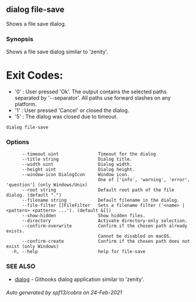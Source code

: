 ## dialog file-save

Shows a file save dialog.

### Synopsis

Shows a file save dialog similar to 'zenity'.
# Exit Codes:

- '0' : User pressed 'Ok'. The output contains the selected paths
        separated by '--separator'. All paths use forward slashes
        on any platform.
- '1' : User pressed 'Cancel' or closed the dialog.
- '5' : The dialog was closed due to timeout.

```
dialog file-save
```

### Options

```
      --timeout uint               Timeout for the dialog
      --title string               Dialog title.
      --width uint                 Dialog width.
      --height uint                Dialog height.
      --window-icon DialogIcon     Window icon.
                                   One of ['info', 'warning', 'error', 'question'] (only Windows/Unix)
      --root string                Default root path of the file dialog. (default ".")
      --filename string            Default filename in the dialog.
      --file-filter []FileFilter   Sets a filename filter ('<name> | <pattern> <pattern> ...'). (default &[])
      --show-hidden                Show hidden files.
      --directory                  Activate directory-only selection.
      --confirm-overwrite          Confirm if the chosen path already exists.
                                   Cannot be disabled on macOS.
      --confirm-create             Confirm if the chosen path does not exist (only Windows)
  -h, --help                       help for file-save
```

### SEE ALSO

* [dialog](dialog.md)	 - Githooks dialog application similar to 'zenity'.

###### Auto generated by spf13/cobra on 24-Feb-2021

